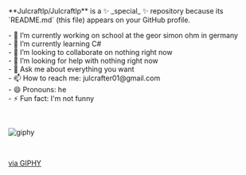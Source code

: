<p>&nbsp;</p>
<p>**Julcraftlp/Julcraftlp** is a ✨ _special_ ✨ repository because its `README.md` (this file) appears on your GitHub profile.</p>
<p>- 🔭 I&rsquo;m currently working on school at the geor simon ohm in germany<br />- 🌱 I&rsquo;m currently learning C#<br />- 👯 I&rsquo;m looking to collaborate on nothing right now<br />- 🤔 I&rsquo;m looking for help with nothing right now<br />- 💬 Ask me about everything you want<br />- 📫 How to reach me: julcrafter01@gmail.com<br />- 😄 Pronouns: he<br />- ⚡ Fun fact: I'm not funny</p>
<p>&nbsp;</p>


  

![giphy](https://user-images.githubusercontent.com/109351765/185073695-f582c2e9-cced-4c80-8614-8bedcbdceaaa.gif)
<p>&nbsp;</p>
<a href="https://giphy.com/gifs/hacker-hacking-binary-V4NSR1NG2p0KeJJyr5">via GIPHY</a>

